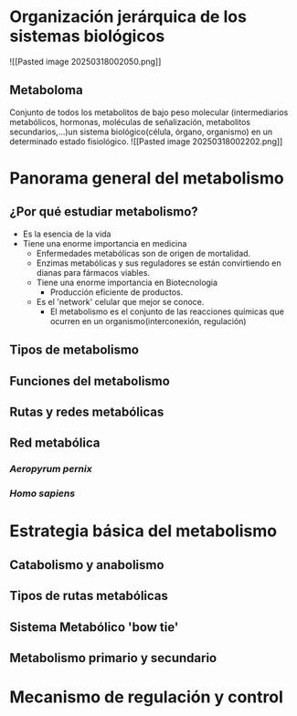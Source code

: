 # Organización jerárquica de los sistemas biológicos
![[Pasted image 20250318002050.png]]
## Metaboloma
Conjunto de todos los metabolitos de bajo peso molecular (intermediarios metabólicos, hormonas, moléculas de señalización, metabolitos secundarios,...)un sistema biológico(célula, órgano, organismo) en un determinado estado fisiológico.
	![[Pasted image 20250318002202.png]]
# Panorama general del metabolismo
## ¿Por qué estudiar metabolismo?
- Es la esencia de la vida
- Tiene una enorme importancia en medicina
	- Enfermedades metabólicas son de origen de mortalidad.
	- Enzimas metabólicas y sus reguladores se están convirtiendo en dianas para fármacos viables.
	- Tiene una enorme importancia en Biotecnologia
		- Producción eficiente de productos.
	- Es el 'network'  celular que mejor se conoce.
		- El metabolismo  es  el conjunto  de las  reacciones químicas que ocurren en un organismo(interconexión, regulación)
## Tipos de metabolismo
## Funciones del metabolismo
## Rutas y redes metabólicas
## Red metabólica
### *Aeropyrum pernix*
### *Homo sapiens*
# Estrategia básica del metabolismo
## Catabolismo y anabolismo
## Tipos de rutas metabólicas
## Sistema Metabólico 'bow tie'
## Metabolismo primario y secundario
# Mecanismo de regulación y control

